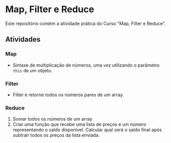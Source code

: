 # Map, Filter e Reduce

Este repositório contém a atividade prática do Curso "Map, Filter e Reduce".

## Atividades

### Map
- Sintaxe de multiplicação de números, uma vez utilizando o parâmetro `this` de um objeto.

### Filter
- Filter e retorne todos os números pares de um array.

### Reduce
1. Somar todos os números de um array
2. Criar uma função que recebe uma lista de preços e um número representando o saldo disponível. Calcular qual será o saldo final após subtrair todos os preços da lista enviada.